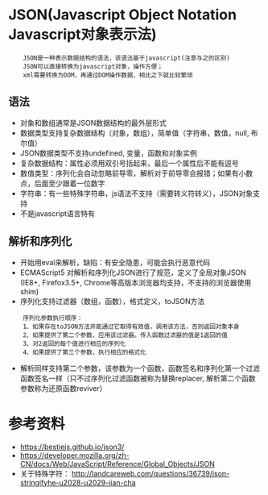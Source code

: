 # JSON(Javascript Object Notation Javascript对象表示法)   
```
    JSON是一种表示数据结构的语法，该语法基于javascript(注意与之的区别)
    JSON可以直接转换为javascript对象，操作方便；
    xml需要转换为DOM，再通过DOM操作数据，相比之下就比较繁琐
```
## 语法  
* 对象和数组通常是JSON数据结构的最外层形式  
* 数据类型支持复杂数据结构（对象，数组），简单值（字符串，数值，null, 布尔值）
* JSON数据类型不支持undefined, 变量，函数和对象实例   
* 复杂数据结构：属性必须用双引号括起来，最后一个属性后不能有逗号
* 数值类型：序列化会自动忽略前导零，解析对于前导零会报错；如果有小数点，后面至少跟着一位数字
* 字符串：有一些特殊字符串，js语法不支持（需要转义符转义），JSON对象支持 
* 不是javascript语言特有  

## 解析和序列化
* 开始用eval来解析，缺陷：有安全隐患，可能会执行恶意代码    
* ECMAScript5 对解析和序列化JSON进行了规范，定义了全局对象JSON (IE8+, Firefox3.5+, Chrome等高版本浏览器均支持，不支持的浏览器使用shim)   
* 序列化支持过滤器（数组，函数），格式定义，toJSON方法
```
    序列化参数执行顺序：
    1、如果存在toJSON方法并能通过它取得有效值，调用该方法，否则返回对象本身   
    2、如果提供了第二个参数，应用该过滤器。传入函数过滤器的值是1返回的值
    3、对2返回的每个值进行相应的序列化
    4、如果提供了第三个参数，执行相应的格式化
```
* 解析同样支持第二个参数，该参数为一个函数，函数签名和序列化第一个过滤函数签名一样（只不过序列化过滤函数被称为替换replacer, 解析第二个函数参数称为还原函数reviver）

# 参考资料
* https://bestiejs.github.io/json3/
* https://developer.mozilla.org/zh-CN/docs/Web/JavaScript/Reference/Global_Objects/JSON
* 关于特殊字符： http://landcareweb.com/questions/36739/json-stringifyhe-u2028-u2029-jian-cha